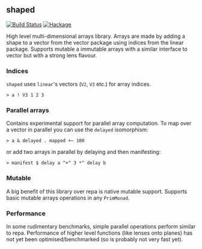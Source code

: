 ## shaped

[![Build Status](https://travis-ci.org/cchalmers/shaped.svg)](https://travis-ci.org/cchalmers/shaped)
[![Hackage](https://img.shields.io/hackage/v/shaped.svg?style=flat)](https://hackage.haskell.org/package/shaped)

High level multi-dimensional arrays library. Arrays are made by adding a
shape to a vector from the vector package using indices from the linear
package. Supports mutable a immutable arrays with a similar interface to
vector but with a strong lens flavour.

### Indices

`shaped` uses `linear`'s vectors (`V2`, `V3` etc.) for array indices.

```.haskell
> a ! V3 1 2 3
```

### Parallel arrays

Contains experimental support for parallel array computation. To map
over a vector in parallel you can use the `delayed` isomorphism:

```.haskell
> a & delayed . mapped +~ 100
```

or add two arrays in parallel by delaying and then manifesting:

```.haskell
> manifest $ delay a ^+^ 3 *^ delay b
```

### Mutable

A big benefit of this library over repa is native mutable support.
Supports basic mutable arrays operations in any `PrimMonad`.

### Performance

In some rudimentary benchmarks, simple parallel operations perform
similar to repa. Performance of higher level functions (like lenses onto
planes) has not yet been optimised/benchmarked (so is probably not very
fast yet).


